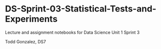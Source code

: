 # DS-Sprint-03-Statistical-Tests-and-Experiments
Lecture and assignment notebooks for Data Science Unit 1 Sprint 3

Todd Gonzalez, DS7
